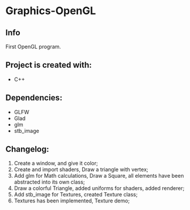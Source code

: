 # Graphics-OpenGL

## Info
 First OpenGL program.
  
## Project is created with:
* C++

## Dependencies:
* GLFW
* Glad
* glm
* stb_image

## Changelog:
1. Create a window, and give it color;
2. Create and import shaders, Draw a triangle with vertex;
3. Add glm for Math calculations, Draw a Square, all elements have been abstracted into its own class;
4. Draw a colorful Triangle, added uniforms for shaders, added renderer;
5. Add stb_image for Textures, created Texture class;
6. Textures has been implemented, Texture demo;
